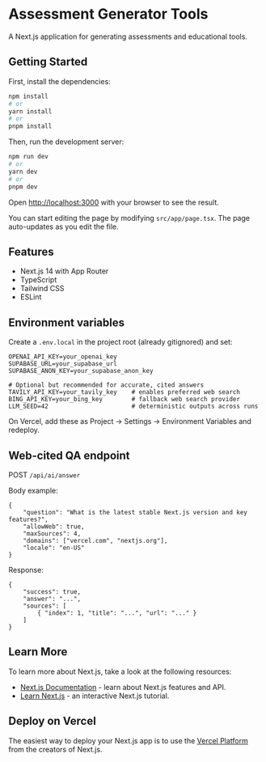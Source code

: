 # Assessment Generator Tools

A Next.js application for generating assessments and educational tools.

## Getting Started

First, install the dependencies:

```bash
npm install
# or
yarn install
# or
pnpm install
```

Then, run the development server:

```bash
npm run dev
# or
yarn dev
# or
pnpm dev
```

Open [http://localhost:3000](http://localhost:3000) with your browser to see the result.

You can start editing the page by modifying `src/app/page.tsx`. The page auto-updates as you edit the file.

## Features

- Next.js 14 with App Router
- TypeScript
- Tailwind CSS
- ESLint

## Environment variables

Create a `.env.local` in the project root (already gitignored) and set:

```
OPENAI_API_KEY=your_openai_key
SUPABASE_URL=your_supabase_url
SUPABASE_ANON_KEY=your_supabase_anon_key

# Optional but recommended for accurate, cited answers
TAVILY_API_KEY=your_tavily_key    # enables preferred web search
BING_API_KEY=your_bing_key        # fallback web search provider
LLM_SEED=42                       # deterministic outputs across runs
```

On Vercel, add these as Project → Settings → Environment Variables and redeploy.

## Web-cited QA endpoint

POST `/api/ai/answer`

Body example:

```
{
	"question": "What is the latest stable Next.js version and key features?",
	"allowWeb": true,
	"maxSources": 4,
	"domains": ["vercel.com", "nextjs.org"],
	"locale": "en-US"
}
```

Response:

```
{
	"success": true,
	"answer": "...",
	"sources": [
		{ "index": 1, "title": "...", "url": "..." }
	]
}
```

## Learn More

To learn more about Next.js, take a look at the following resources:

- [Next.js Documentation](https://nextjs.org/docs) - learn about Next.js features and API.
- [Learn Next.js](https://nextjs.org/learn) - an interactive Next.js tutorial.

## Deploy on Vercel

The easiest way to deploy your Next.js app is to use the [Vercel Platform](https://vercel.com/new?utm_medium=default-template&filter=next.js&utm_source=create-next-app&utm_campaign=create-next-app-readme) from the creators of Next.js.
